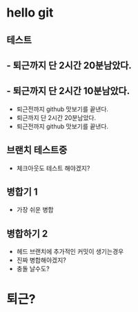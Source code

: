 # hello git 

## 테스트

## - 퇴근까지 단 2시간 20분남았다.
## - 퇴근까지 단 2시간 10분남았다.
- 퇴근전까지 github 맛보기를 끝낸다.
- 퇴근까지 단 2시간 20분남았다.
- 퇴근전까지 github 맛보기를 끝낸다.

## 브랜치 테스트중

- 체크아웃도 테스트 해야겠지?


## 병합기 1
- 가장 쉬운 병합

## 병합하기 2
- 헤드 브랜치에 추가적인 커밋이 생기는경우
- 진짜 병합해야겠지?
- 충돌 날수도?

# 퇴근?